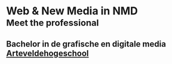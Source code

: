 Web & New Media in NMD<br><small>Meet the professional</small>
==========================================================================================
## Bachelor in de **grafische en digitale media**<br>[Arteveldehogeschool](http://www.arteveldehogeschool.be)